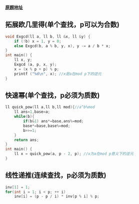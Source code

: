 [**原题地址**](https://www.luogu.com.cn/problem/P3811)

## 拓展欧几里得(单个查找，p可以为合数)
```cpp
void Exgcd(ll a, ll b, ll &x, ll &y) {
    if (!b) x = 1, y = 0;
    else Exgcd(b, a % b, y, x), y -= a / b * x;
}
int main() {
    ll x, y;
    Exgcd (a, p, x, y);
    x = (x % p + p) % p;
    printf ("%d\n", x); //x是a在mod p下的逆元
}
```

## 快速幂(单个查找，p必须为质数)
```cpp
ll quick_pow(ll a,ll b,ll mod){//a^b%mod
    ll ans=1,base=a;
    while(b){
        if(b&1) ans*=base,ans%=mod;
        base*=base,base%=mod;
        b>>=1;
    }
    return ans;
}
int main() {
	ll x = quick_pow(a, p - 2, p); //x为a在mod p意义下的逆元
}
```

## 线性递推(连续查找，p必须为质数)
```cpp
inv[1] = 1;
for(int i = 1; i < p; ++ i)
    inv[i] = (p - p / i) * inv[p % i] % p;
```
